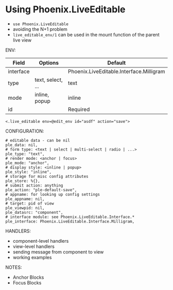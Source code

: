 # Using Phoenix.LiveEditable

- `use Phoenix.LiveEditable`
- avoiding the N+1 problem
- `live_editable_env/1` can be used in the mount function of the parent live view

ENV:

| Field     | Options            | Default                                  |
|-----------|--------------------|------------------------------------------|
| interface | <interface module> | Phoenix.LiveEditable.Interface.Milligram |
| type      | text, select, ...  | text                                     |
| mode      | inline, popup      | inline                                   |
| id        | <unique string>    | Required                                 |

    <.live_editable env=@edit_env id="asdf" action="save">

CONFIGURATION:

    # editable data - can be nil
    ple_data: nil,
    # form type: <text | select | multi-select | radio | ...>
    ple_type: "text",
    # render mode: <anchor | focus>
    ple_mode: "anchor",
    # display style: <inline | popup>
    ple_style: "inline",
    # storage for misc config attributes
    ple_store: %{},
    # submit action: anything
    ple_action: "ple-default-save",
    # appname: for looking up config settings
    ple_appname: nil,
    # target: pid of view
    ple_viewpid: nil,
    ple_datasrc: "component",
    # interface module: see Phoenix.LiveEditable.Interface.*
    ple_interface: Phoenix.LiveEditable.Interface.Milligram,

HANDLERS:

- component-level handlers 
- view-level handlers 
- sending message from component to view 
- working examples

NOTES: 

- Anchor Blocks 
- Focus Blocks 



